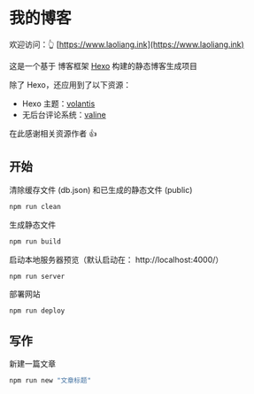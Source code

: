 # 我的博客

欢迎访问：👆 [https://www.laoliang.ink](https://www.laoliang.ink)

这是一个基于 博客框架 [Hexo](https://hexo.io/zh-cn/) 构建的静态博客生成项目

除了 Hexo，还应用到了以下资源：

- Hexo 主题：[volantis](https://volantis.js.org/)
- 无后台评论系统：[valine](https://valine.js.org/)

在此感谢相关资源作者 👍

## 开始

清除缓存文件 (db.json) 和已生成的静态文件 (public)

```sh
npm run clean
```

生成静态文件

```sh
npm run build
```

启动本地服务器预览（默认启动在： http://localhost:4000/）

```sh
npm run server
```

部署网站

```sh
npm run deploy
```

## 写作

新建一篇文章

```sh
npm run new "文章标题"
```
